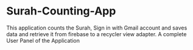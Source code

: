 # Surah-Counting-App
This application counts the Surah, Sign in with Gmail account and saves data and retrieve it from firebase to a recycler view adapter. A complete User Panel of the Application
